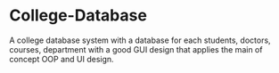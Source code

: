 # College-Database
A college database system with a database for each students, doctors, courses, department with a good GUI design that applies the main of concept OOP and UI design.

